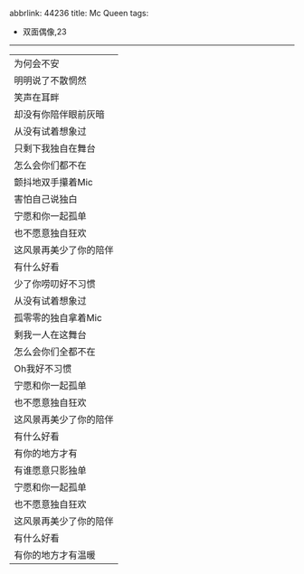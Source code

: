 abbrlink: 44236
title: Mc Queen
tags:
  - 双面偶像,23
---
|      |
|--|
|为何会不安|
|明明说了不散惘然|
|笑声在耳畔|
|却没有你陪伴眼前灰暗|
|从没有试着想象过|
|只剩下我独自在舞台|
|怎么会你们都不在|
|颤抖地双手攥着Mic|
|害怕自己说独白|
|宁愿和你一起孤单|
|也不愿意独自狂欢|
|这风景再美少了你的陪伴|
|有什么好看|
|少了你唠叨好不习惯|
|从没有试着想象过|
|孤零零的独自拿着Mic|
|剩我一人在这舞台|
|怎么会你们全都不在|
|Oh我好不习惯|
|宁愿和你一起孤单|
|也不愿意独自狂欢|
|这风景再美少了你的陪伴|
|有什么好看|
|有你的地方才有|
|有谁愿意只影独单|
|宁愿和你一起孤单|
|也不愿意独自狂欢|
|这风景再美少了你的陪伴|
|有什么好看|
|有你的地方才有温暖|